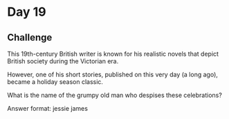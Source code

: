 # Day 19

## Challenge

This 19th-century British writer is known for his realistic novels that depict British society during the Victorian era. 

However, one of his short stories, published on this very day (a long ago), became a holiday season classic.

What is the name of the grumpy old man who despises these celebrations?

Answer format: jessie james
